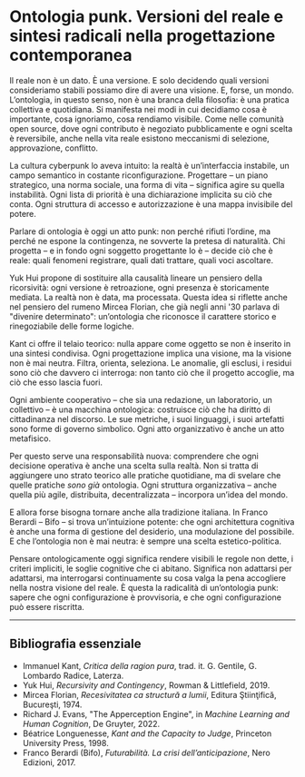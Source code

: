 # Ontologia punk. Versioni del reale e sintesi radicali nella progettazione contemporanea

Il reale non è un dato. È una versione. E solo decidendo quali versioni consideriamo stabili possiamo dire di avere una visione. E, forse, un mondo. L’ontologia, in questo senso, non è una branca della filosofia: è una pratica collettiva e quotidiana. Si manifesta nei modi in cui decidiamo cosa è importante, cosa ignoriamo, cosa rendiamo visibile. Come nelle comunità open source, dove ogni contributo è negoziato pubblicamente e ogni scelta è reversibile, anche nella vita reale esistono meccanismi di selezione, approvazione, conflitto.

La cultura cyberpunk lo aveva intuito: la realtà è un’interfaccia instabile, un campo semantico in costante riconfigurazione. Progettare – un piano strategico, una norma sociale, una forma di vita – significa agire su quella instabilità. Ogni lista di priorità è una dichiarazione implicita su ciò che conta. Ogni struttura di accesso e autorizzazione è una mappa invisibile del potere.

Parlare di ontologia è oggi un atto punk: non perché rifiuti l’ordine, ma perché ne espone la contingenza, ne sovverte la pretesa di naturalità. Chi progetta – e in fondo ogni soggetto progettante lo è – decide ciò che è reale: quali fenomeni registrare, quali dati trattare, quali voci ascoltare.

Yuk Hui propone di sostituire alla causalità lineare un pensiero della ricorsività: ogni versione è retroazione, ogni presenza è storicamente mediata. La realtà non è data, ma processata. Questa idea si riflette anche nel pensiero del rumeno Mircea Florian, che già negli anni '30 parlava di "divenire determinato": un’ontologia che riconosce il carattere storico e rinegoziabile delle forme logiche.

Kant ci offre il telaio teorico: nulla appare come oggetto se non è inserito in una sintesi condivisa. Ogni progettazione implica una visione, ma la visione non è mai neutra. Filtra, orienta, seleziona. Le anomalie, gli esclusi, i residui sono ciò che davvero ci interroga: non tanto ciò che il progetto accoglie, ma ciò che esso lascia fuori.

Ogni ambiente cooperativo – che sia una redazione, un laboratorio, un collettivo – è una macchina ontologica: costruisce ciò che ha diritto di cittadinanza nel discorso. Le sue metriche, i suoi linguaggi, i suoi artefatti sono forme di governo simbolico. Ogni atto organizzativo è anche un atto metafisico.

Per questo serve una responsabilità nuova: comprendere che ogni decisione operativa è anche una scelta sulla realtà. Non si tratta di aggiungere uno strato teorico alle pratiche quotidiane, ma di svelare che quelle pratiche *sono già* ontologia. Ogni struttura organizzativa – anche quella più agile, distribuita, decentralizzata – incorpora un’idea del mondo.

E allora forse bisogna tornare anche alla tradizione italiana. In Franco Berardi – Bifo – si trova un’intuizione potente: che ogni architettura cognitiva è anche una forma di gestione del desiderio, una modulazione del possibile. E che l’ontologia non è mai neutra: è sempre una scelta estetico-politica.

Pensare ontologicamente oggi significa rendere visibili le regole non dette, i criteri impliciti, le soglie cognitive che ci abitano. Significa non adattarsi per adattarsi, ma interrogarsi continuamente su cosa valga la pena accogliere nella nostra visione del reale. È questa la radicalità di un’ontologia punk: sapere che ogni configurazione è provvisoria, e che ogni configurazione può essere riscritta.

---

## Bibliografia essenziale

- Immanuel Kant, *Critica della ragion pura*, trad. it. G. Gentile, G. Lombardo Radice, Laterza.  
- Yuk Hui, *Recursivity and Contingency*, Rowman & Littlefield, 2019.  
- Mircea Florian, *Recesivitatea ca structură a lumii*, Editura Ştiinţifică, Bucureşti, 1974.  
- Richard J. Evans, \"The Apperception Engine\", in *Machine Learning and Human Cognition*, De Gruyter, 2022.  
- Béatrice Longuenesse, *Kant and the Capacity to Judge*, Princeton University Press, 1998.  
- Franco Berardi (Bifo), *Futurabilità. La crisi dell’anticipazione*, Nero Edizioni, 2017.

